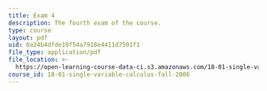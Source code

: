 ```yaml
---
title: Exam 4
description: The fourth exam of the course.
type: course
layout: pdf
uid: 0a24b4dfde19f54a7918e4411d7591f1
file_type: application/pdf
file_location: >-
  https://open-learning-course-data-ci.s3.amazonaws.com/18-01-single-variable-calculus-fall-2006/0a24b4dfde19f54a7918e4411d7591f1_exam4.pdf
course_id: 18-01-single-variable-calculus-fall-2006
---
```

